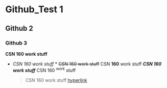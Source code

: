 # Github_Test 1
## Github 2
### Github 3
**CSN 160 work stuff**
* *CSN 160 work stuff* *
 ~~CSN 160 work stuff~~
CSN **160** work stuff
***CSN **160** work stuff***
  CSN 160 <sup>work</sup> stuff
  > CSN 160 work stuff 
[hyperlink](https://github.com)
